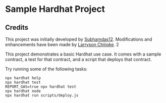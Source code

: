 # Sample Hardhat Project
## Credits

This project was initially developed by [
Subhamdas12](https://github.com/Subhamdas12/MedicalRecordStorage). 
Modifications and enhancements have been made by [Larryson Chijioke](https://github.com/Chijioke-larryson).
2

This project demonstrates a basic Hardhat use case. It comes with a sample contract, a test for that contract, and a script that deploys that contract.

Try running some of the following tasks:

```shell
npx hardhat help
npx hardhat test
REPORT_GAS=true npx hardhat test
npx hardhat node
npx hardhat run scripts/deploy.js
```
